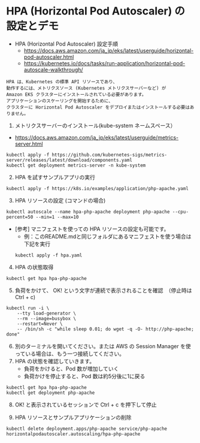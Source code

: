 # HPA (Horizontal Pod Autoscaler) の設定とデモ

* HPA (Horizontal Pod Autoscaler) 設定手順
  - https://docs.aws.amazon.com/ja_jp/eks/latest/userguide/horizontal-pod-autoscaler.html
  - https://kubernetes.io/docs/tasks/run-application/horizontal-pod-autoscale-walkthrough/
```
HPA は、Kubernetes の標準 API リソースであり、
動作するには、メトリクスソース (Kubernetes メトリクスサーバーなど) が 
Amazon EKS クラスターにインストールされている必要があります。
アプリケーションのスケーリングを開始するために、
クラスターに Horizontal Pod Autoscaler をデプロイまたはインストールする必要はありません。
```

1. メトリクスサーバーのインストール(kube-system ネームスペース）
  - https://docs.aws.amazon.com/ja_jp/eks/latest/userguide/metrics-server.html

```
kubectl apply -f https://github.com/kubernetes-sigs/metrics-server/releases/latest/download/components.yaml
kubectl get deployment metrics-server -n kube-system
```

2. HPA を試すサンプルアプリの実行
```
kubectl apply -f https://k8s.io/examples/application/php-apache.yaml
```

3. HPA リソースの設定 (コマンドの場合)
```
kubectl autoscale --name hpa-php-apache deployment php-apache --cpu-percent=50 --min=1 --max=10
```

* [参考] マニフェストを使っての HPA リソースの設定も可能です。
    - 例：このREADME.mdと同じフォルダにあるマニフェストを使う場合は下記を実行
    ```
    kubectl apply -f hpa.yaml
    ```

4. HPA の状態取得
```
kubectl get hpa hpa-php-apache
```

5. 負荷をかけて、 OK! という文字が連続で表示されることを確認　（停止時は Ctrl + c)
```
kubectl run -i \
    --tty load-generator \
    --rm --image=busybox \
    --restart=Never \
    -- /bin/sh -c "while sleep 0.01; do wget -q -O- http://php-apache; done"
```

6. 別のターミナルを開いてください。または AWS の Session Manager を使っている場合は、もう一つ接続してください。
7. HPA の状態を確認していきます。
    - 負荷をかけると、Pod 数が増加していく
    - 負荷かけを停止すると、Pod 数は約5分後に1に戻る

```
kubectl get hpa hpa-php-apache
kubectl get deployment php-apache
```

8. OK! と表示されているセッションで Ctrl + c を押下して停止

9. HPA リソースとサンプルアプリケーションの削除
```
kubectl delete deployment.apps/php-apache service/php-apache horizontalpodautoscaler.autoscaling/hpa-php-apache
```
